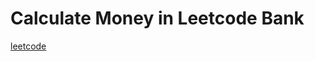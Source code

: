 Calculate Money in Leetcode Bank
================================
[leetcode](https://leetcode.com/problems/calculate-money-in-leetcode-bank)
